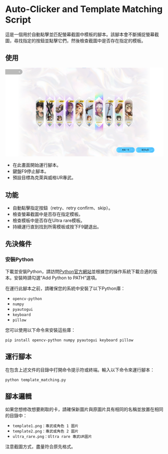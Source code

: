 # Auto-Clicker and Template Matching Script

這是一個用於自動點擊並匹配螢幕截圖中模板的腳本。該腳本會不斷捕捉螢幕截圖，尋找指定的按鈕並點擊它們，然後檢查截圖中是否存在指定的模板。

## 使用

![示例圖片](screenshot.png)
- 在此畫面開始運行腳本。
- 鍵盤F9停止腳本。
- 預設目標為克萊與威格UR專武。


## 功能

- 自動點擊指定按鈕（retry、retry confirm、skip）。
- 檢查螢幕截圖中是否存在指定模板。
- 檢查模板中是否存在Ultra rare模板。
- 持續運行直到找到所需模板或按下F9鍵退出。

## 先決條件

### 安裝Python

下載並安裝Python，請訪問[Python官方網站](https://www.python.org)並根據您的操作系統下載合適的版本。安裝時請勾選“Add Python to PATH”選項。

在運行此腳本之前，請確保您的系統中安裝了以下Python庫：

- `opencv-python`
- `numpy`
- `pyautogui`
- `keyboard`
- `pillow`

您可以使用以下命令來安裝這些庫：

```
pip install opencv-python numpy pyautogui keyboard pillow
```
## 運行腳本
在包含上述文件的目錄中打開命令提示符或終端。輸入以下命令來運行腳本：
```
python template_matching.py
```

## 腳本邏輯
如果您想修改想要刷取的卡，請確保新圖片與原圖片具有相同的名稱並放置在相同的目錄中：

- `template1.png：專武或角色 1 圖片` 
- `template2.png：專武或角色 2 圖片`
- `ultra_rare.png：Ultra rare 專武UR圖片`

注意截圖方式，盡量符合原先格式。
